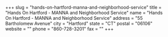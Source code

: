+++
slug = "hands-on-hartford-manna-and-neighborhood-service"
title = "Hands On Hartford - MANNA and Neighborhood Service"
name = "Hands On Hartford - MANNA and Neighborhood Service"
address = "55 Bartholomew Avenue"
city = "Hartford"
state = "CT"
postal = "06106"
website = ""
phone = "860-728-3201"
fax = ""
+++
